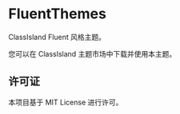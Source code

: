 # FluentThemes

ClassIsland Fluent 风格主题。

您可以在 ClassIsland 主题市场中下载并使用本主题。

## 许可证

本项目基于 MIT License 进行许可。

